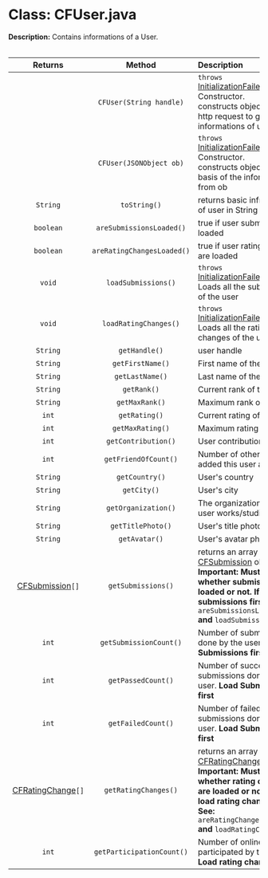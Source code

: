 # Class: CFUser.java
**Description:** Contains informations of a User.
<br><br>

| Returns | Method | Description |
| :---: |:---:| :--- |
||`CFUser(String handle)`|`throws `[InitializationFailedException]<br>Constructor.<br>constructs object sending http request to get informations of user|
||`CFUser(JSONObject ob)`|`throws `[InitializationFailedException]<br>Constructor.<br>constructs object on the basis of the informations from ob|
|`String`|`toString()`|returns basic infromations of user in String format|
|`boolean`|`areSubmissionsLoaded()`|true if user submissions are loaded|
|`boolean`|`areRatingChangesLoaded()`|true if user rating changes are loaded|
|`void`|`loadSubmissions()`|`throws ` [InitializationFailedException] <br>Loads all the submissions of the user|
|`void`|`loadRatingChanges()`|`throws ` [InitializationFailedException] <br>Loads all the rating changes of the user|
|`String`|`getHandle()`|user handle|
|`String`|`getFirstName()`|First name of the user|
|`String`|`getLastName()`|Last name of the user|
|`String`|`getRank()`|Current rank of the user|
|`String`|`getMaxRank()`|Maximum rank of the user|
|`int`|`getRating()`|Current rating of the user|
|`int`|`getMaxRating()`|Maximum rating of the user|
|`int`|`getContribution()`|User contribution point|
|`int`|`getFriendOfCount()`|Number of other user added this user as friend|
|`String`|`getCountry()`|User's country|
|`String`|`getCity()`|User's city|
|`String`|`getOrganization()`|The organization where user works/studies|
|`String`|`getTitlePhoto()`|User's title photo URL.|
|`String`|`getAvatar()`|User's avatar photo URL.|
|[CFSubmission]`[]`|`getSubmissions()`|returns an array of [CFSubmission] objects.<br>**Important: Must check whether submissions are loaded or not. If not, load submissions first. See:** `areSubmissionsLoaded()` **and** `loadSubmissions()`|
|`int`|`getSubmissionCount()`|Number of submissions done by the user. **Load Submissions first**|
|`int`|`getPassedCount()`|Number of successful submissions done by the user. **Load Submissions first**|
|`int`|`getFailedCount()`|Number of failed submissions done by the user. **Load Submissions first**|
|[CFRatingChange]`[]`|`getRatingChanges()`|returns an array of [CFRatingChange] objects.<br>**Important: Must check whether rating changes are loaded or not. If not, load rating changes first. See:** `areRatingChangesLoaded()` **and** `loadRatingChanges()`|
|`int`|`getParticipationCount()`|Number of online contests participated by the user. **Load rating changes first**|

<!-- Definitions -->
[InitializationFailedException]:https://github.com/pz1971/Codeforces-API/blob/master/Documentation/InitializationFailedException.md
[CFSubmission]:https://github.com/pz1971/Codeforces-API/blob/master/Documentation/CFSubmission.md
[CFRatingChange]:https://github.com/pz1971/Codeforces-API/blob/master/Documentation/CFRatingChange.md